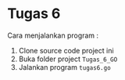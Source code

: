 # Tugas 6

Cara menjalankan program :

1. Clone source code project ini
2. Buka folder project `Tugas_6_GO`
3. Jalankan program `tugas6.go`
